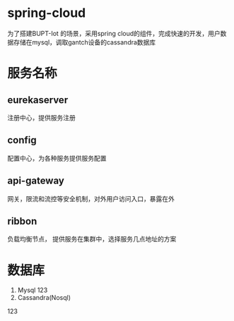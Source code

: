 # spring-cloud
为了搭建BUPT-Iot 的场景，采用spring cloud的组件，完成快速的开发，用户数据存储在mysql，调取gantch设备的cassandra数据库

# 服务名称
## eurekaserver
注册中心，提供服务注册

## config 
配置中心，为各种服务提供服务配置

## api-gateway
网关，限流和流控等安全机制，对外用户访问入口，暴露在外

## ribbon
负载均衡节点， 提供服务在集群中，选择服务几点地址的方案

# 数据库
1. Mysql
123
2. Cassandra(Nosql)

123

